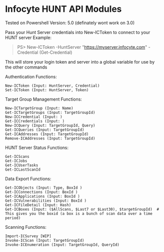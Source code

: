 # Infocyte HUNT API Modules
Tested on Powershell Version: 5.0 (definately wont work on 3.0)

Pass your Hunt Server credentials into New-ICToken to connect to your HUNT server
Example:
> PS> New-ICToken -HuntServer "https://myserver.infocyte.com" -Credential (Get-Credential)

This will store your login token and server into a global variable for use by the other commands

Authentication Functions:

    New-ICToken (Input: HuntServer, Credential)
    Set-ICToken (Input: HuntServer, Token)

Target Group Management Functions:

	New-ICTargetGroup (Input: Name)
    Get-ICTargetGroups (Input: TargetGroupId)
    New-ICCredential (Input: )
    Get-ICCredentials (Input: )
    New-ICQuery (Input: TargetGroupId, Query)
    Get-ICQueries (Input: TargetGroupId)
    Get-ICAddresses (Input: TargetGroupId)
    Remove-ICAddresses (Input: TargetGroupId)


HUNT Server Status Functions:

    Get-ICScans
    Get-ICJobs
    Get-ICUserTasks
    Get-ICLastScanId

Data Export Functions:
	
    Get-ICObjects (Input: Type, BoxId )
	Get-ICConnections (Input: BoxId )
	Get-ICApplications (Input: BoxId )
	Get-ICVulnerabilities (Input: BoxId )
	Get-ICFileDetail (Input: Hash)
	Get-ICBoxes (Input: ($AllScans, $Last7 or $Last30), $targetGroupId)  # This gives you the boxid (a box is a bunch of scan data over a time period)

Scanning Functions:

	Import-ICSurvey [WIP]
	Invoke-ICScan (Input: TargetGroupId)
	Invoke-ICEnumeration (Input: TargetGroupId, QueryId)
